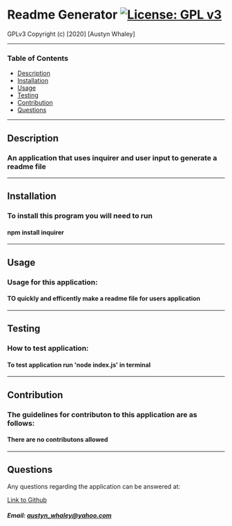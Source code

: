 # Readme Generator  [![License: GPL v3](https://img.shields.io/badge/License-GPLv3-blue.svg)](https://www.gnu.org/licenses/gpl-3.0)
    
    
GPLv3
Copyright (c) [2020] [Austyn Whaley]

---

### Table of Contents

- [Description](#description)
- [Installation](#installation)
- [Usage](#usage)
- [Testing](#Testing)
- [Contribution](#Contribution)
- [Questions](#Questions)
    

---


## Description

### An application that uses inquirer and user input to generate a readme file

---

## Installation

### To install this program you will need to run

#### npm install inquirer

---

## Usage

### Usage for this application:

#### TO quickly and efficently make a readme file for users application

---

## Testing

### How to test application:

#### To test application run 'node index.js' in terminal

---

## Contribution

### The guidelines for contributon to this application are as follows:

#### There are no contributons allowed

---

## Questions

Any questions regarding the application can be answered at:

[Link to Github](https://github.com/austynwhaley/)
##### Email: austyn_whaley@yahoo.com
    
